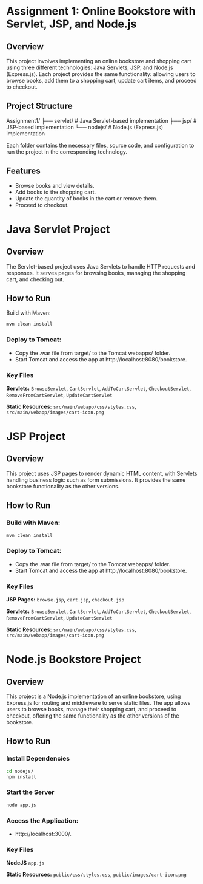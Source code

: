 # Assignment 1: Online Bookstore with Servlet, JSP, and Node.js

## Overview

This project involves implementing an online bookstore and shopping cart using three different technologies: Java Servlets, JSP, and Node.js (Express.js). Each project provides the same functionality: allowing users to browse books, add them to a shopping cart, update cart items, and proceed to checkout.

## Project Structure

Assignment1/ 
├── servlet/ # Java Servlet-based implementation 
├── jsp/ # JSP-based implementation 
└── nodejs/ # Node.js (Express.js) implementation


Each folder contains the necessary files, source code, and configuration to run the project in the corresponding technology.

## Features

- Browse books and view details.
- Add books to the shopping cart.
- Update the quantity of books in the cart or remove them.
- Proceed to checkout.

# Java Servlet Project

## Overview

The Servlet-based project uses Java Servlets to handle HTTP requests and responses. It serves pages for browsing books, managing the shopping cart, and checking out.

## How to Run

 Build with Maven:

```bash
mvn clean install
```

### Deploy to Tomcat:
- Copy the .war file from target/ to the Tomcat webapps/ folder.
- Start Tomcat and access the app at http://localhost:8080/bookstore.
### Key Files
**Servlets:** `BrowseServlet`, `CartServlet`, `AddToCartServlet`, `CheckoutServlet`, `RemoveFromCartServlet`, `UpdateCartServlet`

**Static Resources:** `src/main/webapp/css/styles.css`, `src/main/webapp/images/cart-icon.png`

# JSP Project

## Overview

This project uses JSP pages to render dynamic HTML content, with Servlets handling business logic such as form submissions. It provides the same bookstore functionality as the other versions.

## How to Run

### Build with Maven:

```bash
mvn clean install
```

### Deploy to Tomcat:
- Copy the .war file from target/ to the Tomcat webapps/ folder.
- Start Tomcat and access the app at http://localhost:8080/bookstore.
### Key Files

**JSP Pages:** `browse.jsp`, `cart.jsp`, `checkout.jsp`

**Servlets:** `BrowseServlet`, `CartServlet`, `AddToCartServlet`, `CheckoutServlet`, `RemoveFromCartServlet`, `UpdateCartServlet`

**Static Resources:** `src/main/webapp/css/styles.css`, `src/main/webapp/images/cart-icon.png`

# Node.js Bookstore Project

## Overview

This project is a Node.js implementation of an online bookstore, using Express.js for routing and middleware to serve static files. The app allows users to browse books, manage their shopping cart, and proceed to checkout, offering the same functionality as the other versions of the bookstore.

## How to Run

### Install Dependencies

```bash
cd nodejs/
npm install
```

### Start the Server
```bash
node app.js
```

### Access the Application:
-  http://localhost:3000/.

### Key Files

**NodeJS** `app.js`

**Static Resources:** `public/css/styles.css`, `public/images/cart-icon.png`
